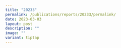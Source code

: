 ```yaml
---
title: "20233"
permalink: /publications/reports/20233/permalink/
date: 2023-03-03
layout: post
description: ""
image: ""
variant: tiptap
---
```

<p></p>